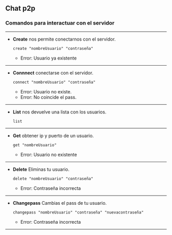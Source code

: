 ## Chat p2p ##

### Comandos para interactuar con el servidor ###
	
***
	

- **Create** nos permite conectarnos con el servidor. 

	```
	create "nombreUsuario" "contraseña"
	```

	- Error: Usuario ya existente  
	
***
 
	


- **Connnect** conectarse con el servidor.

	```
	connect "nombreUsuario" "contraseña"
	```

	- Error: Usuario no existe.
	- Error: No coincide el pass.  
 	
***

- **List** nos devuelve una lista con los usuarios.

  ```
  list
  ```
  	
***
  
- **Get** obtener ip y puerto de un usuario.

  ```
  get "nombreUsuario"
  ```
  
  - Error: Usuario no existente
  	
***
	
- **Delete** Eliminas tu usuario.

  ```
  delete "nombreUsuario" "contraseña"
  ```
  
  - Error: Contraseña incorrecta
  	
***
	
- **Changepass** Cambias el pass de tu usuario.

  ```
  changepass "nombreUsuario" "contraseña" "nuevacontraseña"
  ```
  
  - Error: Contraseña incorrecta  
  	
***
